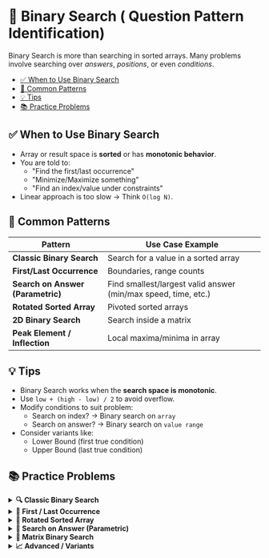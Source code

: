 # 🧠 Binary Search ( Question Pattern Identification)
Binary Search is more than searching in sorted arrays. Many problems involve searching over *answers*, *positions*, or even *conditions*. 
- [✅ When to Use Binary Search](#-when-to-use-binary-search)
- [🧩 Common Patterns](#-common-patterns)
- [💡 Tips](#-tips)
- [📚 Practice Problems](#-practice-problems)

## ✅ When to Use Binary Search
- Array or result space is **sorted** or has **monotonic behavior**.
- You are told to:
  - "Find the first/last occurrence"
  - "Minimize/Maximize something"
  - "Find an index/value under constraints"
- Linear approach is too slow → Think `O(log N)`.

## 🧩 Common Patterns

| Pattern                            | Use Case Example                                                  |
|------------------------------------|-------------------------------------------------------------------|
| **Classic Binary Search**          | Search for a value in a sorted array                             |
| **First/Last Occurrence**          | Boundaries, range counts                                         |
| **Search on Answer (Parametric)**  | Find smallest/largest valid answer (min/max speed, time, etc.)   |
| **Rotated Sorted Array**           | Pivoted sorted arrays                                            |
| **2D Binary Search**               | Search inside a matrix                                           |
| **Peak Element / Inflection**      | Local maxima/minima in array                                     |

## 💡 Tips
- Binary Search works when the **search space is monotonic**.
- Use `low + (high - low) / 2` to avoid overflow.
- Modify conditions to suit problem:
  - Search on index? → Binary search on `array`
  - Search on answer? → Binary search on `value range`
- Consider variants like:
  - Lower Bound (first true condition)
  - Upper Bound (last true condition)

## 📚 Practice Problems

<details>
<summary><strong>🔍 Classic Binary Search</strong></summary>

- [ ] [704. Binary Search](https://leetcode.com/problems/binary-search/)
- [ ] [35. Search Insert Position](https://leetcode.com/problems/search-insert-position/)
- [ ] [278. First Bad Version](https://leetcode.com/problems/first-bad-version/)

</details>

<details>
<summary><strong>🧭 First / Last Occurrence</strong></summary>

- [ ] [34. Find First and Last Position of Element](https://leetcode.com/problems/find-first-and-last-position-of-element-in-sorted-array/)
- [ ] [852. Peak Index in a Mountain Array](https://leetcode.com/problems/peak-index-in-a-mountain-array/)

</details>

<details>
<summary><strong>🔄 Rotated Sorted Array</strong></summary>

- [ ] [33. Search in Rotated Sorted Array](https://leetcode.com/problems/search-in-rotated-sorted-array/)
- [ ] [81. Search in Rotated Sorted Array II](https://leetcode.com/problems/search-in-rotated-sorted-array-ii/)
- [ ] [153. Find Minimum in Rotated Sorted Array](https://leetcode.com/problems/find-minimum-in-rotated-sorted-array/)

</details>

<details>
<summary><strong>📐 Search on Answer (Parametric)</strong></summary>

- [ ] [875. Koko Eating Bananas](https://leetcode.com/problems/koko-eating-bananas/)
- [ ] [1011. Capacity To Ship Packages Within D Days](https://leetcode.com/problems/capacity-to-ship-packages-within-d-days/)
- [ ] [1283. Minimum Divisor Given a Threshold](https://leetcode.com/problems/find-the-smallest-divisor-given-a-threshold/)
- [ ] [410. Split Array Largest Sum](https://leetcode.com/problems/split-array-largest-sum/)

</details>

<details>
<summary><strong>🧮 Matrix Binary Search</strong></summary>

- [ ] [74. Search a 2D Matrix](https://leetcode.com/problems/search-a-2d-matrix/)
- [ ] [240. Search a 2D Matrix II](https://leetcode.com/problems/search-a-2d-matrix-ii/)

</details>

<details>
<summary><strong>📈 Advanced / Variants</strong></summary>

- [ ] [162. Find Peak Element](https://leetcode.com/problems/find-peak-element/)
- [ ] [4. Median of Two Sorted Arrays](https://leetcode.com/problems/median-of-two-sorted-arrays/) *(Hard)*

</details>
